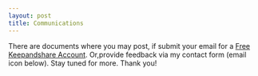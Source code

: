 ```yaml
---
layout: post
title: Communications
---
```


There are documents where you may post, if submit your email for a [Free Keepandshare Account](https://www.keepandshare.com/business/registration.php?form=email&pb=y). Or,provide feedback via my contact form (email icon below). Stay tuned for more. Thank you!